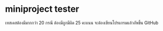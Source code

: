 # miniproject tester

เทสเคสต้องมีมากกว่า 20 กรณี
ต้องมีถูกมีผิด
25 คะแนน
จะต้องเขียนโปรแกรมแล้วอัพขึ้น GitHub

